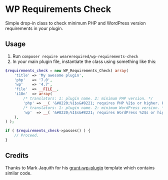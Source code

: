 # WP Requirements Check

Simple drop-in class to check minimum PHP and WordPress version requirements in your plugin.

## Usage

1. Run `composer require wearerequired/wp-requirements-check`
2. In your main plugin file, instantiate the class using something like this:

```php
$requirements_check = new WP_Requirements_Check( array(
	'title' => 'My awesome plugin',
	'php'   => '7.0',
	'wp'    => '4.7',
	'file'  => __FILE__,
	'i18n'  => array(
		/* translators: 1: plugin name. 2: minimum PHP version. */
		'php' => __( '&#8220;%1$s&#8221; requires PHP %2$s or higher. Please upgrade.', 'my-plugin' ),
		/* translators: 1: plugin name. 2: minimum WordPress version. */
		'wp'  => __( '&#8220;%1$s&#8221; requires WordPress %2$s or higher. Please upgrade.', 'my-plugin' ),
	),
) );

if ( $requirements_check->passes() ) {
	// Proceed.
}
```

## Credits

Thanks to Mark Jaquith for his [grunt-wp-plugin](https://github.com/markjaquith/grunt-wp-plugin) template which contains similar code.
